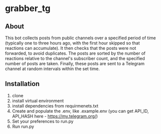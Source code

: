 # grabber_tg
## About
This bot collects posts from public channels over a specified period of time (typically one to three hours ago, with the first hour skipped so that reactions can accumulate). It then checks that the posts were not forwarded, to avoid duplicates. The posts are sorted by the number of reactions relative to the channel's subscriber count, and the specified number of posts are taken. Finally, these posts are sent to a Telegram channel at random intervals within the set time.

## Installation
1. clone
2. install virtual environment
3. install dependencies from requirmenets.txt
4. Create and populate the .env, like .example.env (you can get API_ID, API_HASH here - https://my.telegram.org/)
5. Set your preferences to run.py
6. Run run.py